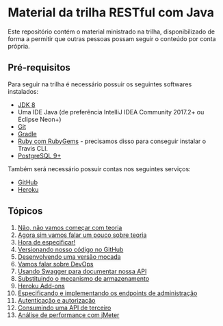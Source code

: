 # Material da trilha RESTful com Java

Este repositório contém o material ministrado na trilha, disponibilizado de forma a
permitir que outras pessoas possam seguir o conteúdo por conta própria.

## Pré-requisitos

Para seguir na trilha é necessário possuir os seguintes softwares instalados:

* [JDK 8](http://www.oracle.com/technetwork/pt/java/javase/downloads/jdk8-downloads-2133151.html)
* Uma IDE Java (de preferência IntelliJ IDEA Community 2017.2+ ou Eclipse Neon+)
* [Git](https://git-scm.com/)
* [Gradle](https://gradle.org/)
* [Ruby com RubyGems](https://www.ruby-lang.org/en/) - precisamos disso para conseguir instalar o
Travis CLI.
* [PostgreSQL 9+](https://www.postgresql.org/)

Também será necessário possuir contas nos seguintes serviços:

* [GitHub](https://github.com/)
* [Heroku](https://heroku.com/)

## Tópicos

1. [Não, não vamos começar com teoria](01_nao_nao_vamos_comecar_com_teoria.md)
1. [Agora sim vamos falar um pouco sobre teoria](02_agora_sim_um_pouco_de_teoria.md)
1. [Hora de especificar!](03_hora_de_especificar.md)
1. [Versionando nosso código no GitHub](04_versionando_no_github.md)
1. [Desenvolvendo uma versão mocada](05_desenvolvendo_uma_versao_mocada.md)
1. [Vamos falar sobre DevOps](06_devops.md)
1. [Usando Swagger para documentar nossa API](07_swagger.md)
1. [Substituindo o mecanismo de armazenamento](08_armazenamento.md)
1. [Heroku Add-ons](09_heroku_addons.md)
1. [Especificando e implementando os endpoints de administração](10_administracao.md)
1. [Autenticação e autorização](11_autenticacao_autorizacao.md)
1. [Consumindo uma API de terceiro](12_consumindo_api_terceiro.md)
1. [Análise de performance com jMeter](13_jmeter.md)
